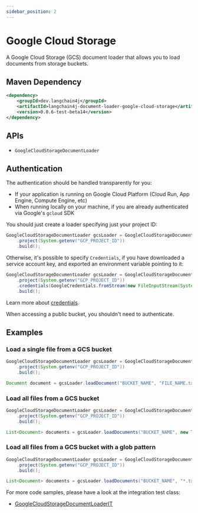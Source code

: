 ```yaml
---
sidebar_position: 2
---
```


# Google Cloud Storage

A Google Cloud Storage (GCS) document loader that allows you to load documents from storage buckets.

## Maven Dependency

```xml
<dependency>
    <groupId>dev.langchain4j</groupId>
    <artifactId>langchain4j-document-loader-google-cloud-storage</artifactId>
    <version>0.0.6-test-beta14</version>
</dependency>
```

## APIs

- `GoogleCloudStorageDocumentLoader`

## Authentication

The authentication should be handled transparently for you:
* If your application is running on Google Cloud Platform (Cloud Run, App Engine, Compute Engine, etc)
* When running locally on your machine, if you are already authenticated via Google's `gcloud` SDK

You should just create a loader specifying just your project ID:

```java
GoogleCloudStorageDocumentLoader gcsLoader = GoogleCloudStorageDocumentLoader.builder()
    .project(System.getenv("GCP_PROJECT_ID"))
    .build();
```

Otherwise, it's possible to specify `Credentials`, if you have downloaded a service account key, and exported an environment variable pointing to it:

```java
GoogleCloudStorageDocumentLoader gcsLoader = GoogleCloudStorageDocumentLoader.builder()
    .project(System.getenv("GCP_PROJECT_ID"))
    .credentials(GoogleCredentials.fromStream(new FileInputStream(System.getenv("GOOGLE_APPLICATION_CREDENTIALS"))))
    .build();
```

Learn more about [credentials](https://cloud.google.com/docs/authentication/application-default-credentials).

When accessing a public bucket, you shouldn't need to authenticate.

## Examples

### Load a single file from a GCS bucket

```java
GoogleCloudStorageDocumentLoader gcsLoader = GoogleCloudStorageDocumentLoader.builder()
    .project(System.getenv("GCP_PROJECT_ID"))
    .build();

Document document = gcsLoader.loadDocument("BUCKET_NAME", "FILE_NAME.txt", new TextDocumentParser());
```

### Load all files from a GCS bucket

```java
GoogleCloudStorageDocumentLoader gcsLoader = GoogleCloudStorageDocumentLoader.builder()
    .project(System.getenv("GCP_PROJECT_ID"))
    .build();

List<Document> documents = gcsLoader.loadDocuments("BUCKET_NAME", new TextDocumentParser());
```

### Load all files from a GCS bucket with a glob pattern

```java
GoogleCloudStorageDocumentLoader gcsLoader = GoogleCloudStorageDocumentLoader.builder()
    .project(System.getenv("GCP_PROJECT_ID"))
    .build();

List<Document> documents = gcsLoader.loadDocuments("BUCKET_NAME", "*.txt", new TextDocumentParser());
```

For more code samples, please have a look at the integration test class:
- [GoogleCloudStorageDocumentLoaderIT](https://github.com/langchain4j/langchain4j/blob/main/document-loaders/langchain4j-document-loader-google-cloud-storage/src/test/java/dev/langchain4j/data/document/loader/gcs/GoogleCloudStorageDocumentLoaderIT.java)
